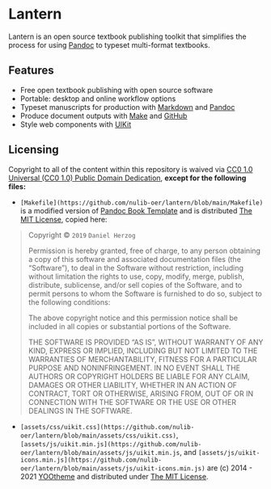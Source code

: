 # Lantern

Lantern is an open source textbook publishing toolkit that simplifies the process for using [Pandoc](http://pandoc.org/) to typeset multi-format textbooks. 

## Features

- Free open textbook publishing with open source software
- Portable: desktop and online workflow options 
- Typeset manuscripts for production with [Markdown](https://en.wikipedia.org/wiki/Markdown) and [Pandoc](http://pandoc.org/)
- Produce document outputs with [Make](https://www.gnu.org/software/make/) and [GitHub](https://github.com/features/actions)
- Style web components with [UIKit](https://getuikit.com/)

## Licensing

Copyright to all of the content within this repository is waived via [CC0 1.0 Universal (CC0 1.0) Public Domain Dedication](https://creativecommons.org/publicdomain/zero/1.0/), **except for the following files:**

- `[Makefile](https://github.com/nulib-oer/lantern/blob/main/Makefile)` is a modified version of [Pandoc Book Template](https://github.com/wikiti/pandoc-book-template/blob/master/Makefile) and is distributed [The MIT License](https://github.com/wikiti/pandoc-book-template/blob/master/LICENSE.md), copied here:

> Copyright © `2019` `Daniel Herzog`
> 
> Permission is hereby granted, free of charge, to any person
> obtaining a copy of this software and associated documentation
> files (the “Software”), to deal in the Software without
> restriction, including without limitation the rights to use,
> copy, modify, merge, publish, distribute, sublicense, and/or sell
> copies of the Software, and to permit persons to whom the
> Software is furnished to do so, subject to the following
> conditions:
> 
> The above copyright notice and this permission notice shall be
> included in all copies or substantial portions of the Software.
> 
> THE SOFTWARE IS PROVIDED “AS IS”, WITHOUT WARRANTY OF ANY KIND,
> EXPRESS OR IMPLIED, INCLUDING BUT NOT LIMITED TO THE WARRANTIES
> OF MERCHANTABILITY, FITNESS FOR A PARTICULAR PURPOSE AND
> NONINFRINGEMENT. IN NO EVENT SHALL THE AUTHORS OR COPYRIGHT
> HOLDERS BE LIABLE FOR ANY CLAIM, DAMAGES OR OTHER LIABILITY,
> WHETHER IN AN ACTION OF CONTRACT, TORT OR OTHERWISE, ARISING
> FROM, OUT OF OR IN CONNECTION WITH THE SOFTWARE OR THE USE OR
> OTHER DEALINGS IN THE SOFTWARE.

- `[assets/css/uikit.css](https://github.com/nulib-oer/lantern/blob/main/assets/css/uikit.css)`, `[assets/js/uikit.min.js](https://github.com/nulib-oer/lantern/blob/main/assets/js/uikit.min.js`, and `[assets/js/uikit-icons.min.js](https://github.com/nulib-oer/lantern/blob/main/assets/js/uikit-icons.min.js)` are (c) 2014 - 2021 [YOOtheme](https://yootheme.com/) and distributed under [The MIT License](https://opensource.org/licenses/MIT). 